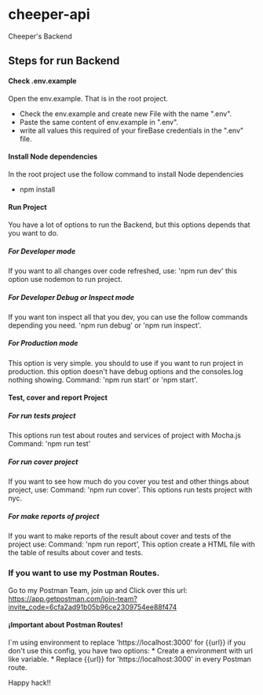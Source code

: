 # cheeper-api
Cheeper's Backend

## Steps for run Backend

#### Check .env.example
  Open the env.example. That is in the root project.
  * Check the env.example and create new File with the name ".env".
  * Paste the same content of env.example in ".env".
  * write all values this required of your fireBase credentials in the ".env" file.

#### Install Node dependencies
  In the root project use the follow command to install Node dependencies
  * npm install

#### Run Project
You have a lot of options to run the Backend, but this options depends that you want to do.

##### For Developer mode
If you want to all changes over code refreshed, use: 'npm run dev'
this option use nodemon to run project.

##### For Developer Debug or Inspect mode
If you want ton inspect all that you dev, you can use the follow commands depending you need.
'npm run debug' or  'npm run inspect'.

##### For Production mode
This option is very simple. you should to use if you want to run project in production.
this option doesn't have debug options and the consoles.log nothing showing.
Command: 'npm run start' or 'npm start'.

#### Test, cover and report Project
##### For run tests project
This options run test about routes and services of project with Mocha.js
Command: 'npm run test'

##### For run cover project
If you want to see how much do you cover you test and other things about project, use:
Command: 'npm run cover'.
This options run tests project with nyc.

##### For make reports of project
If you want to make reports of the result about cover and tests of the project use:
Command: 'npm run report',
This option create a HTML file with the table of results about cover and tests.


### If you want to use my Postman Routes.
  Go to my Postman Team, join up and Click over this url:
  https://app.getpostman.com/join-team?invite_code=6cfa2ad91b05b96ce2309754ee88f474

#### ¡Important about Postman Routes!
  I`m using environment to replace 'https://localhost:3000' for {{url}}
  if you don't use this config, you have two options:
    * Create a environment with url like variable.
    * Replace {{url}} for 'https://localhost:3000' in every Postman route.



Happy hack!!
